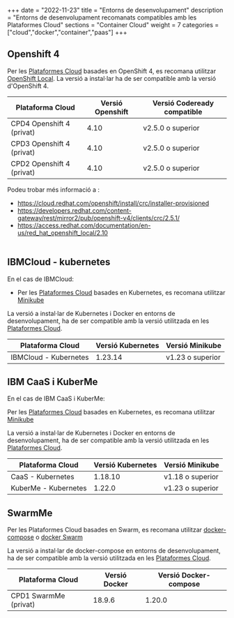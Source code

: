 +++
date        = "2022-11-23"
title       = "Entorns de desenvolupament"
description = "Entorns de desenvolupament recomanats compatibles amb les Plataformes Cloud"
sections    = "Container Cloud"
weight      = 7
categories  = ["cloud","docker","container","paas"]
+++

## Openshift 4

Per les [Plataformes Cloud](http://canigo.ctti.gencat.cat/cloud/plataformes-cloud/) basades en OpenShift 4, es recomana utilitzar [OpenShift Local](https://developers.redhat.com/products/openshift-local/overview). La versió a instal·lar ha de ser compatible amb la versió d'OpenShift 4.

**Plataforma Cloud**  | **Versió Openshift**   | **Versió Codeready compatible**
------------ | ------------ | ------------
CPD4 Openshift 4 (privat)  |  4.10  | v2.5.0 o superior
CPD3 Openshift 4 (privat)  |  4.10  | v2.5.0 o superior
CPD2 Openshift 4 (privat)  |  4.10  | v2.5.0 o superior

Podeu trobar més informació a :
- https://cloud.redhat.com/openshift/install/crc/installer-provisioned
- https://developers.redhat.com/content-gateway/rest/mirror2/pub/openshift-v4/clients/crc/2.5.1/
- https://access.redhat.com/documentation/en-us/red_hat_openshift_local/2.10
<br/><br/>

## IBMCloud - kubernetes

En el cas de IBMCloud:

* Per les [Plataformes Cloud](http://canigo.ctti.gencat.cat/cloud/plataformes-cloud/) basades en Kubernetes, es recomana utilitzar [Minikube](https://minikube.sigs.k8s.io/docs/start/)

La versió a instal·lar de Kubernetes i  Docker en entorns de desenvolupament, ha de ser compatible amb la versió utilitzada en les [Plataformes Cloud](http://canigo.ctti.gencat.cat/cloud/plataformes-cloud/).


**Plataforma Cloud**  | **Versió Kubernetes**   |  **Versió Minikube**
------------ | ------------ | ------------
IBMCloud - Kubernetes  |  1.23.14  | v1.23 o superior

## IBM CaaS i KuberMe

En el cas de IBM CaaS i KuberMe:

Per les [Plataformes Cloud](http://canigo.ctti.gencat.cat/cloud/plataformes-cloud/) basades en Kubernetes, es recomana utilitzar [Minikube](https://minikube.sigs.k8s.io/docs/start/)

La versió a instal·lar de Kubernetes i Docker en entorns de desenvolupament, ha de ser compatible amb la versió utilitzada en les [Plataformes Cloud](http://canigo.ctti.gencat.cat/cloud/plataformes-cloud/).

**Plataforma Cloud**  | **Versió Kubernetes**   |  **Versió Minikube**
------------ | ------------ | ------------
CaaS - Kubernetes  |  1.18.10  | v1.18 o superior
KuberMe - Kubernetes  |  1.22.0  | v1.23 o superior

## SwarmMe

Per les Plataformes Cloud basades en Swarm, es recomana utilitzar  [docker-compose](https://docs.docker.com/compose/) o [docker Swarm]((https://docs.docker.com/engine/swarm/))

La versió a instal·lar de docker-compose en entorns de desenvolupament, ha de ser compatible amb la versió utilitzada en les [Plataformes Cloud](http://canigo.ctti.gencat.cat/cloud/plataformes-cloud/).

**Plataforma Cloud**  | **Versió Docker**   | **Versió Docker-compose**
------------ | ------------ | ------------
CPD1 SwarmMe (privat)	| 18.9.6 | 1.20.0


